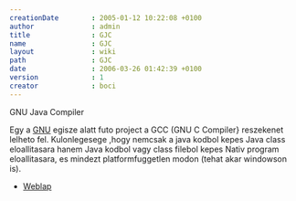 ```yaml
---
creationDate        : 2005-01-12 10:22:08 +0100 
author              : admin 
title               : GJC 
name                : GJC 
layout              : wiki 
path                : GJC 
date                : 2006-03-26 01:42:39 +0100 
version             : 1 
creator             : boci 
---
```

GNU Java Compiler

Egy a [GNU](http:/www.gnu.org) egisze alatt futo project a GCC (GNU C Compiler} reszekenet lelheto fel. Kulonlegesege ,hogy nemcsak a java kodbol kepes Java class eloallitasara hanem Java kodbol vagy class filebol kepes Nativ program eloallitasara, es mindezt platformfuggetlen modon (tehat akar windowson is).

*   [Weblap](http://gcc.gnu.org/java)
